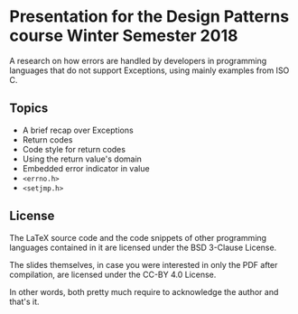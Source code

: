 Presentation for the Design Patterns course Winter Semester 2018
================================================================

A research on how errors are handled by developers in programming
languages that do not support Exceptions, using mainly examples
from ISO C.


Topics
----------------------------------------

- A brief recap over Exceptions
- Return codes
- Code style for return codes
- Using the return value's domain
- Embedded error indicator in value
- `<errno.h>`
- `<setjmp.h>`


License
----------------------------------------

The LaTeX source code and the code snippets of other programming
languages contained in it are licensed under the BSD 3-Clause
License.

The slides themselves, in case you were interested in only the
PDF after compilation, are licensed under the CC-BY 4.0 License.

In other words, both pretty much require to acknowledge the
author and that's it.
